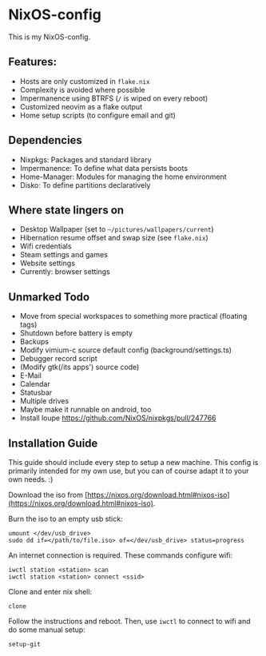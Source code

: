 # NixOS-config

This is my NixOS-config.

## Features:

- Hosts are only customized in `flake.nix`
- Complexity is avoided where possible
- Impermanence using BTRFS (`/` is wiped on every reboot)
- Customized neovim as a flake output
- Home setup scripts (to configure email and git)

## Dependencies

- Nixpkgs: Packages and standard library
- Impermanence: To define what data persists boots
- Home-Manager: Modules for managing the home environment
- Disko: To define partitions declaratively

## Where state lingers on

- Desktop Wallpaper (set to `~/pictures/wallpapers/current`)
- Hibernation resume offset and swap size (see `flake.nix`)
- Wifi credentials
- Steam settings and games
- Website settings
- Currently: browser settings

## Unmarked Todo

- Move from special workspaces to something more practical (floating tags)
- Shutdown before battery is empty
- Backups
- Modify vimium-c source default config (background/settings.ts)
- Debugger record script
- (Modify gtk(/its apps') source code)
- E-Mail
- Calendar
- Statusbar
- Multiple drives
- Maybe make it runnable on android, too
- Install loupe https://github.com/NixOS/nixpkgs/pull/247766

## Installation Guide

This guide should include every step to setup a new machine. This config is primarily intended for my own use, but you can of course adapt it to your own needs. :)

Download the iso from [https://nixos.org/download.html#nixos-iso](https://nixos.org/download.html#nixos-iso).

Burn the iso to an empty usb stick:
```
umount </dev/usb_drive>
sudo dd if=</path/to/file.iso> of=</dev/usb_drive> status=progress
```

An internet connection is required. These commands configure wifi:
```
iwctl station <station> scan
iwctl station <station> connect <ssid>
```

Clone and enter nix shell:
```
clone
```

Follow the instructions and reboot. Then, use `iwctl` to connect to wifi and do some manual setup:
```
setup-git
```
